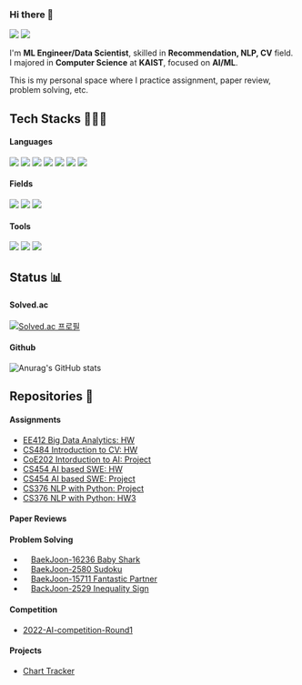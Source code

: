 ### Hi there 👋
<p>
  <a href="https://www.linkedin.com/in/건호-고-6b8856118/" target="_blank"><img src="https://img.shields.io/badge/GeonhoKoh-0A66C2?style=flat-square&logo=Linkedin&logoColor=white"/></a>
  <a href="mailto:ghkoh97@gmail.com" target="_blank"><img src="https://img.shields.io/badge/ghkoh97@gmail.com-EA4335?style=flat-square&logo=Gmail&logoColor=white"/></a>
</p>

<p>
  I'm <b>ML Engineer/Data Scientist</b>, skilled in <b>Recommendation, NLP, CV</b> field. <br>
  I majored in <b>Computer Science</b> at <b>KAIST</b>, focused on <b>AI/ML</b>. <br>
  
  This is my personal space where I practice assignment, paper review, problem solving, etc.
</p>

## Tech Stacks 👨🏻‍💻
#### Languages
<p>
  <img src="https://img.shields.io/badge/Python-3776AB?style=flat-square&logo=Python&logoColor=white"/>
  <img src="https://img.shields.io/badge/PySpark-E25A1C?style=flat-square&logo=Apache Spark&logoColor=white"/>
  <img src="https://img.shields.io/badge/PyTorch-EE4C2C?style=flat-square&logo=PyTorch&logoColor=white"/>
  <img src="https://img.shields.io/badge/SQL-4479A1?style=flat-square&logo=MySql&logoColor=white"/>
  <img src="https://img.shields.io/badge/-A8B9CC?style=flat-square&logo=C&logoColor=black"/>
  <img src="https://img.shields.io/badge/C++-00599C?style=flat-square&logo=C++&logoColor=white"/>
  <img src="https://img.shields.io/badge/Scala-DC322F?style=flat-square&logo=Scala&logoColor=white"/>
</p>

#### Fields
<p>
  <img src="https://img.shields.io/badge/Recommendation-009688?style=flat-square&logo=&logoColor=white"/>
  <img src="https://img.shields.io/badge/NLP-FFD900?style=flat-square&logo=Huggingface&logoColor=white"/>
  <img src="https://img.shields.io/badge/CV-5C3EE8?style=flat-square&logo=OpenCV&logoColor=white"/>
</p>

#### Tools
<p>
  <img src="https://img.shields.io/badge/Git-F05032?style=flat-square&logo=Git&logoColor=white"/>
  <img src="https://img.shields.io/badge/AWS-232F3E?style=flat-square&logo=Amazon AWS&logoColor=white"/>
  <img src="https://img.shields.io/badge/Docker-2496ED?style=flat-square&logo=Docker&logoColor=white"/>
</p>

## Status 📊

#### Solved.ac

[![Solved.ac 프로필](http://mazassumnida.wtf/api/generate_badge?boj=ghkoh_97)](https://solved.ac/ghkoh_97)

#### Github

![Anurag's GitHub stats](https://github-readme-stats.vercel.app/api?username=Kohgeonho&show_icons=true&theme=buefy)

## Repositories 📁

#### Assignments
- [EE412 Big Data Analytics: HW](https://github.com/Kohgeonho/EE412-Big-Data-Analytics)
- [CS484 Introduction to CV: HW](https://github.com/Kohgeonho/CS484-Introduction-to-CV)
- [CoE202 Intorduction to AI: Project](https://github.com/Kohgeonho/ViZDoom)
- [CS454 AI based SWE: HW](https://github.com/Kohgeonho/CS454-AI-based-SWE)
- [CS454 AI based SWE: Project](https://github.com/Kohgeonho/AFLGOPT)
- [CS376 NLP with Python: Project](https://github.com/Kohgeonho/nlp_project_liars_game)
- [CS376 NLP with Python: HW3](https://github.com/Kohgeonho/NLP_HW3_gap_coreference)

#### Paper Reviews

#### Problem Solving
- <img src="https://d2gd6pc034wcta.cloudfront.net/tier/13.svg" width="10pt"> [BaekJoon-16236 Baby Shark](https://github.com/Kohgeonho/Baby-Shark) 
- <img src="https://d2gd6pc034wcta.cloudfront.net/tier/12.svg" width="10pt"> [BaekJoon-2580 Sudoku](https://github.com/Kohgeonho/Sudoku) 
- <img src="https://d2gd6pc034wcta.cloudfront.net/tier/13.svg" width="10pt"> [BaekJoon-15711 Fantastic Partner](https://github.com/Kohgeonho/Prime-Discriminator) 
- <img src="https://d2gd6pc034wcta.cloudfront.net/tier/10.svg" width="10pt"> [BackJoon-2529 Inequality Sign](https://github.com/Kohgeonho/Inequality-Sign) 

#### Competition
- [2022-AI-competition-Round1](https://github.com/Kohgeonho/2022-AI-competition-Round1)


#### Projects
- [Chart Tracker](https://github.com/Kohgeonho/chart_tracker)
